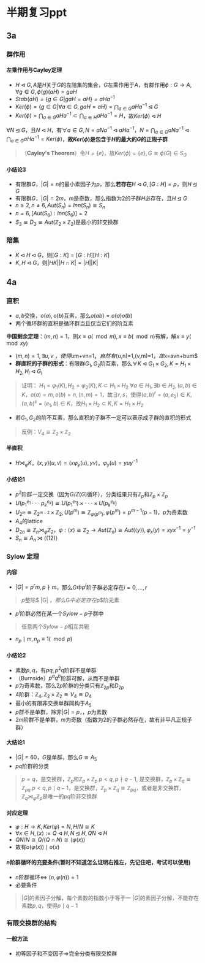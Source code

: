 # 半期复习ppt

## 3a

### 群作用

#### 左乘作用与Cayley定理

+ $H \lhd G, A$是$H$关于$G$的左陪集的集合，$G$左乘作用于$A$，有群作用$\phi: G \to A, \forall g \in G, \phi(g)(aH)=gaH$
+ $Stab(aH)=\{g\in G| gaH=aH\}=aHa^{-1}$
+ $Ker(\phi)=\{g \in G|\forall a \in G , gaH=aH\}= \bigcap_{a \in G}aHa^{-1}\unlhd G$
+ $Ker(\phi)=\bigcap_{a \in G}aHa^{-1} \subset \bigcap_{a\in H} aHa^{-1} =H$，故$Ker(\phi) \lhd H$

$\forall N \unlhd G$，且$N \lhd H$，有$\forall a\in G, N=aNa^{-1} \lhd aHa^{-1}$，$N=\bigcap_{a\in G} aNa^{-1} \lhd \bigcap_{a \in G}aHa^{-1} =Ker(\phi)$，**故$Ker(\phi)$是包含于$H$的最大的$G$的正规子群**

> （**Cayley's Theorem**）令$H=\{e\}$，故$Ker(\phi)=\{e\}, G \cong \phi(G) \in S_{G}$

#### 小结论3

+ 有限群$G$，$|G|=n$的最小素因子为$p$，那么**若存在**$H \lhd G, [G:H]=p$，则$H \unlhd G$
+ 有限群$G$，$|G|=2m$，$m$是奇数，那么指数为$2$的子群$H$必存在，且$H \unlhd G$
+ $n \geq 2, n \neq 6, Aut(S_n)=Inn(S_n)\cong S_n$
+ $n=6, [Aut(S_6):Inn(S_6)]=2$
+ $S_3 \cong D_3 \cong Aut(\mathbb{Z}_2 \times \mathbb{Z}_2)$是最小的非交换群

### 陪集

+ $K \lhd H \lhd G$，则$[G:K]=[G:H][H:K]$
+ $K,H \lhd G$，则$|HK||H\cap K|=|H||K|$

## 4a

### 直积

+ $a,b$交换，$o(a),o(b)$互素，那么$o(ab)=o(a)o(b)$
+ 两个循环群的直积是循环群当且仅当它们的阶互素

**中国剩余定理**：$(m,n)=1$，则$x\equiv a(\mod m), x\equiv b(\mod n)$有解，解$x\equiv y(\mod xy)$

+ $(m,n)=1, \exists u,v$ $，使得$um+vn=1$，自然有$(u,n)=1,(v,m)=1$，故$x=avn+bum$
+ **群直积的子群的形式**：有限群$G_1,G_2$阶互素，那么$\forall K \lhd G_1 \times G_2, K=H_1 \times H_2, H_i \lhd G_i$

> 证明：
> $H_1=\varphi_1(K),H_2=\varphi_2(K), K \subset H_1 \times H_2$
> $\forall a \in H_1, \exists b \in H_2 ,(a,b) \in K$，$o(a)=m, o(b)=n, (n,m)=1$，故$\exists r,s$，使得$(a,b)^r=(a,e_2)\in K, (a,b)^s=(e_1,b)\in K$，故$H_1 \times H_2 \subset K, K=H_1 \times H_2$

+ 若$G_1,G_2$的阶不互素，那么直积的子群不一定可以表示成子群的直积的形式

> 反例：$V_4 \cong \mathbb{Z}_2 \times \mathbb{Z}_2$

#### 半直积

+ $H \rtimes_{\varphi} K$，$(x,y)(u,v)=(x\varphi_y(u),yv)$，$\varphi_y(u)=yuy^{-1}$

#### 小结论1

+ $p^2$阶群一定交换（因为$G/Z(G)$循环），分类结果只有$\mathbb{Z}_p$和$\mathbb{Z}_p \times \mathbb{Z}_p$
+ $U(p_1^{e_1} \cdot \cdot \cdot p_k^{e_k})  \cong U(p_1^{e_1}) \times  \cdot \cdot \cdot \times U(p_k^{e_k})$
+ $U_{2^m}\cong \mathbb{Z}_{2^{m-2}}\times \mathbb{Z}_2, U(p^m)\cong \mathbb{Z}_{\varphi(p^m)}, \varphi(p^m)=p^{m-1}(p-1)$，$p$为奇素数
+ $A_4$的lattice
+ $D_{2n} \cong \mathbb{Z}_n \rtimes_{\varphi} \mathbb{Z}_2$，$\varphi: \langle x \rangle \cong\mathbb{Z}_2 \to Aut(\mathbb{Z}_n)\cong Aut(\langle y \rangle), \varphi_x(y)=xyx^{-1}=y^{-1}$
+ $S_n \cong A_n \rtimes \langle (12) \rangle$

### Sylow 定理

#### 内容

+ $|G|=p^rm, p \nmid m$，那么$G$中$p^i$阶子群必定存在$i=0,...,r$

> $p$整除$  |G| $，那么$G$中必定存在$p$阶元素

+ $p^i$阶群必然在某一个$Sylow-p$子群中

> 任意两个$Sylow-p$相互共轭

+ $n_p \mid m, n_p \equiv 1 (\mod p)$

#### 小结论2

+ 素数$p,q$，有$pq, p^2q$阶群不是单群
+ （Burnside）$p^aq^b$阶群可解，从而不是单群
+ $p$为奇素数，那么$2p$阶群的分类只有$\mathbb{Z}_{2p}$和$D_{2p}$
+ $4$阶群：$\mathbb{Z}_4, \mathbb{Z}_2 \times \mathbb{Z}_2 \cong V_4 \cong D_4$
+ 最小的有限非交换单群同构于$A_5$
+ $p$群不是单群，除非$|G|=p$，，$p$为素数
+ $2m$阶群不是单群，$m$为奇数（指数为2的子群必然存在，故有非平凡正规子群）

#### 大结论1

+ $|G|=60$，$G$是单群，那么$G \cong A_5$
+ $pq$阶群的分类

> $p=q$，是交换群，$\mathbb{Z}_p$和$\mathbb{Z}_p \times \mathbb{Z}_p$
> $p<q, p \nmid q-1$, 是交换群，$\mathbb{Z}_p \times \mathbb{Z}_{q} \cong \mathbb{Z}_{pq}$
> $p<q, p \mid q-1$，是交换群，$\mathbb{Z}_p \times \mathbb{Z}_{q} \cong \mathbb{Z}_{pq}$，或者是非交换群，$\mathbb{Z}_q \rtimes_{\varphi} \mathbb{Z}_{p}$是唯一的$pq$阶非交换群

#### 对应定理

+ $\varphi : H \to K, Ker(\varphi)=N, H/N \cong K$
+ $\forall x\in H , \langle x \rangle := Q\lhd H, N \unlhd H, QN\lhd H$
+ $QN/N \cong Q/ (Q \cap N) \cong \langle \varphi(x) \rangle$
+ 故有$o(\varphi(x))\mid o(x)$

#### $n$阶群循环的充要条件(暂时不知道怎么证明右推左，先记住吧，考试可以使用)

+ $n$阶群循环$\iff$ $(n, \varphi(n))=1$
+ 必要条件

> $|G|$的素因子分解，每个素数的指数小于等于一
> $|G|$的素因子分解，不能存在素数$p,q$，使得$p \mid q-1$

### 有限交换群的结构

#### 一般方法

+ 初等因子和不变因子$\Rightarrow$完全分类有限交换群
